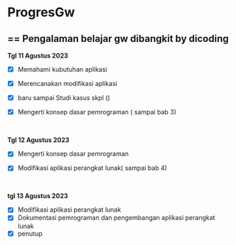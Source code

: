 # ProgresGw
==
Pengalaman belajar gw dibangkit by dicoding
--
**Tgl 11 Agustus 2023**

- [x]  Memahami kubutuhan aplikasi
- [x]  Merencanakan modifikasi aplikasi
- [x]  baru sampai Studi kasus skpl ()
- [x]  Mengerti konsep dasar pemrograman ( sampai bab 3)


<br>

**Tgl 12 Agustus 2023**

- [x]  Mengerti konsep dasar pemrograman
- [x]  Modifikasi aplikasi perangkat lunak( sampai bab 4)


<br>

**tgl 13 Agustus 2023**

- [x]  Modifikasi aplikasi perangkat lunak
- [x]  Dokumentasi pemrograman dan pengembangan aplikasi perangkat lunak
- [x]  penutup
